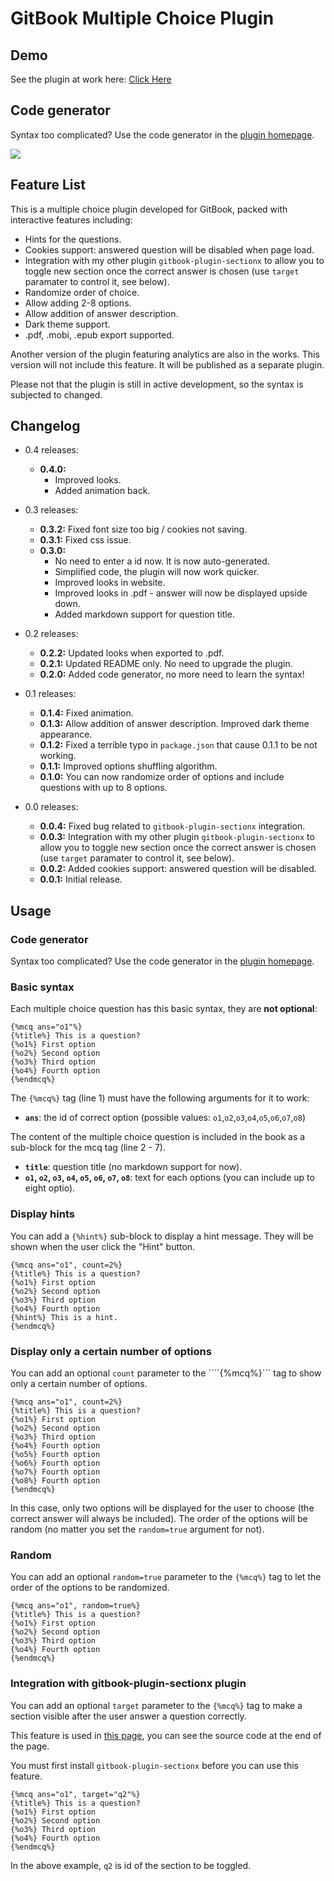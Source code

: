 GitBook Multiple Choice Plugin
===

## Demo

See the plugin at work here: [Click Here](http://ymcatar.gitbooks.io/gitbook-test/content/testing_mcqx.html)

## Code generator

Syntax too complicated? Use the code generator in the [plugin homepage](http://ymcatar.github.io/gitbook-plugin-mcqx/).

![](http://i.imgur.com/AD1C50h.gif)

## Feature List

This is a multiple choice plugin developed for GitBook, packed with interactive features including:

* Hints for the questions.
* Cookies support: answered question will be disabled when page load.
* Integration with my other plugin ```gitbook-plugin-sectionx``` to allow you to toggle new section once the correct answer is chosen (use ```target``` paramater to control it, see below).
* Randomize order of choice.
* Allow adding 2-8 options.
* Allow addition of answer description.
* Dark theme support.
* .pdf, .mobi, .epub export supported.

Another version of the plugin featuring analytics are also in the works. This version will not include this feature. It will be published as a separate plugin.

Please not that the plugin is still in active development, so the syntax is subjected to changed.

## Changelog

* 0.4 releases:
	* **0.4.0:**
		* Improved looks.
		* Added animation back.


* 0.3 releases:
	* **0.3.2:** Fixed font size too big / cookies not saving.
	* **0.3.1:** Fixed css issue.
	* **0.3.0:**
		* No need to enter a id now. It is now auto-generated.
		* Simplified code, the plugin will now work quicker.
		* Improved looks in website.
		* Improved looks in .pdf - answer will now be displayed upside down.
		* Added markdown support for question title.


* 0.2 releases:
	* **0.2.2:** Updated looks when exported to .pdf.
	* **0.2.1:** Updated README only. No need to upgrade the plugin.
	* **0.2.0:** Added code generator, no more need to learn the syntax!


* 0.1 releases:
	* **0.1.4:** Fixed animation.
	* **0.1.3:** Allow addition of answer description. Improved dark theme appearance.
	* **0.1.2:** Fixed a terrible typo in ```package.json``` that cause 0.1.1 to be not working.
	* **0.1.1:** Improved options shuffling algorithm.
	* **0.1.0:** You can now randomize order of options and include questions with up to 8 options.


* 0.0 releases:
	* **0.0.4:** Fixed bug related to ```gitbook-plugin-sectionx``` integration.
	* **0.0.3:** Integration with my other plugin ```gitbook-plugin-sectionx``` to allow you to toggle new section once the correct answer is chosen (use ```target``` paramater to control it, see below).
	* **0.0.2:** Added cookies support: answered question will be disabled.
	* **0.0.1:** Initial release.

## Usage

### Code generator

Syntax too complicated? Use the code generator in the [plugin homepage](http://ymcatar.github.io/gitbook-plugin-mcqx/).

### Basic syntax

Each multiple choice question has this basic syntax, they are **not optional**:

```
{%mcq ans="o1"%}
{%title%} This is a question?
{%o1%} First option
{%o2%} Second option
{%o3%} Third option
{%o4%} Fourth option
{%endmcq%}
```

The ```{%mcq%}``` tag (line 1) must have the following arguments for it to work:

* **```ans```**: the id of correct option (possible values: ```o1```,```o2```,```o3```,```o4```,```o5```,```o6```,```o7```,```o8```)

The content of the multiple choice question is included in the book as a sub-block for the mcq tag (line 2 - 7).

* **```title```**: question title (no markdown support for now).
* **```o1```, ```o2```, ```o3```, ```o4```, ```o5```, ```o6```, ```o7```, ```o8```**: text for each options (you can include up to eight optio).

### Display hints

You can add a ```{%hint%}``` sub-block to display a hint message. They will be shown when the user click the "Hint" button.

```
{%mcq ans="o1", count=2%}
{%title%} This is a question?
{%o1%} First option
{%o2%} Second option
{%o3%} Third option
{%o4%} Fourth option
{%hint%} This is a hint.
{%endmcq%}
```

### Display only a certain number of options

You can add an optional ```count``` parameter to the ````{%mcq%}``` tag to show only a certain number of options.

```
{%mcq ans="o1", count=2%}
{%title%} This is a question?
{%o1%} First option
{%o2%} Second option
{%o3%} Third option
{%o4%} Fourth option
{%o5%} Fourth option
{%o6%} Fourth option
{%o7%} Fourth option
{%o8%} Fourth option
{%endmcq%}
```

In this case, only two options will be displayed for the user to choose (the correct answer will always be included). The order of the options will be random (no matter you set the ```random=true``` argument for not).

### Random

You can add an optional ```random=true``` parameter to the ```{%mcq%}``` tag to let the order of the options to be randomized.

```
{%mcq ans="o1", random=true%}
{%title%} This is a question?
{%o1%} First option
{%o2%} Second option
{%o3%} Third option
{%o4%} Fourth option
{%endmcq%}
```

### Integration with gitbook-plugin-sectionx plugin

You can add an optional ```target``` parameter to the ```{%mcq%}``` tag to make a section visible after the user answer a question correctly.

This feature is used in [this page](http://ymcatar.gitbooks.io/gitbook-test/content/testing_mcqx.html), you can see the source code at the end of the page.

You must first install ```gitbook-plugin-sectionx``` before you can use this feature.

```
{%mcq ans="o1", target="q2"%}
{%title%} This is a question?
{%o1%} First option
{%o2%} Second option
{%o3%} Third option
{%o4%} Fourth option
{%endmcq%}
```

In the above example, ```q2``` is id of the section to be toggled.
